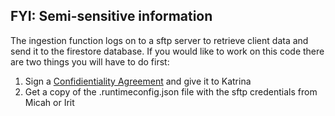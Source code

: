 ## FYI: Semi-sensitive information
The ingestion function logs on to a sftp server to retrieve client data and send it to the firestore database.  If you would like to work on this code there are two things you will have to do first:

1. Sign a [Confidientiality Agreement](https://github.com/codeforbtv/paperwork/blob/master/cvoeo/_blankForms/CVOEO%20Confidentiality%20Agreement.pdf) and give it to Katrina
1. Get a copy of the .runtimeconfig.json file with the sftp credentials from Micah or Irit
